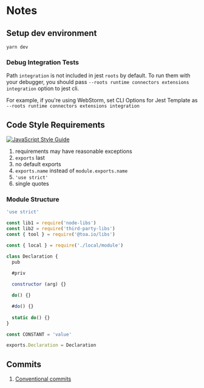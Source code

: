 # Notes

## Setup dev environment
`yarn dev`

### Debug Integration Tests
Path `integration` is not included in jest `roots` by default. To run them with your debugger, 
you should pass `--roots runtime connectors extensions integration` option to jest cli. 

For example, if you're using WebStorm, set CLI Options for Jest Template as `--roots runtime connectors extensions integration`

## Code Style Requirements
[![JavaScript Style Guide](https://img.shields.io/badge/code_style-standard-brightgreen.svg)](https://standardjs.com)
1. requirements may have reasonable exceptions
2. `exports` last
3. no default exports
4. `exports.name` instead of `module.exports.name`
5. `'use strict'`
6. single quotes

### Module Structure
```javascript
'use strict'

const lib1 = require('node-libs')
const lib2 = require('third-party-libs')
const { tool } = require('@toa.io/libs')

const { local } = require('./local/module')

class Declaration {
  pub
  
  #priv

  constructor (arg) {}

  do() {}

  #do() {}
  
  static do() {}
}

const CONSTANT = 'value'

exports.Declaration = Declaration
```

## Commits

1. [Conventional commits](https://github.com/conventional-changelog/commitlint/tree/master/%40commitlint/config-conventional)
